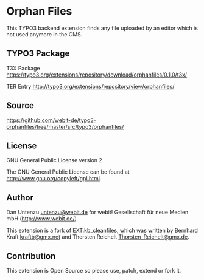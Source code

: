 Orphan Files
============

This TYPO3 backend extension finds any file uploaded by an editor which is not used anymore in the CMS.

TYPO3 Package
-------------

T3X Package https://typo3.org/extensions/repository/download/orphanfiles/0.1.0/t3x/

TER Entry http://typo3.org/extensions/repository/view/orphanfiles/

Source
------

https://github.com/webit-de/typo3-orphanfiles/tree/master/src/typo3/orphanfiles/

License
-------

GNU General Public License version 2

The GNU General Public License can be found at http://www.gnu.org/copyleft/gpl.html.

Author
------

Dan Untenzu <untenzu@webit.de> for webit! Gesellschaft für neue Medien mbH
(http://www.webit.de/)

This extension is a fork of EXT:kb_cleanfiles, which was written by
Bernhard Kraft <kraftb@gmx.net> and Thorsten Reichelt <Thorsten_Reichelt@gmx.de>.

Contribution
------------

This extension is Open Source so please use, patch, extend or fork it.